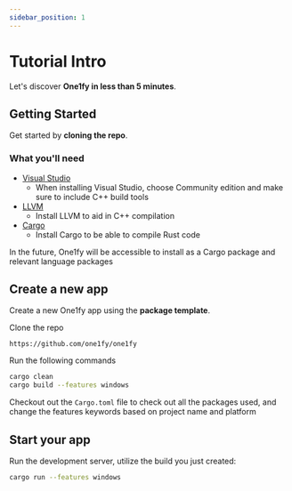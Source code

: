 ```yaml
---
sidebar_position: 1
---
```


# Tutorial Intro

Let's discover **One1fy in less than 5 minutes**.

## Getting Started

Get started by **cloning the repo**.

### What you'll need

- [Visual Studio](https://nodejs.org/en/download/)
  - When installing Visual Studio, choose Community edition and make sure to include C++ build tools
- [LLVM](https://nodejs.org/en/download/)
  - Install LLVM to aid in C++ compilation
- [Cargo](https://nodejs.org/en/download/)
  - Install Cargo to be able to compile Rust code

In the future, One1fy will be accessible to install as a Cargo package and relevant language packages

## Create a new app

Create a new One1fy app using the **package template**.

Clone the repo
```
https://github.com/one1fy/one1fy
```

Run the following commands
```bash
cargo clean
cargo build --features windows
```

Checkout out the ```Cargo.toml``` file to check out all the packages used, and change the features keywords based on project name and platform

## Start your app

Run the development server, utilize the build you just created:

```bash
cargo run --features windows
```

